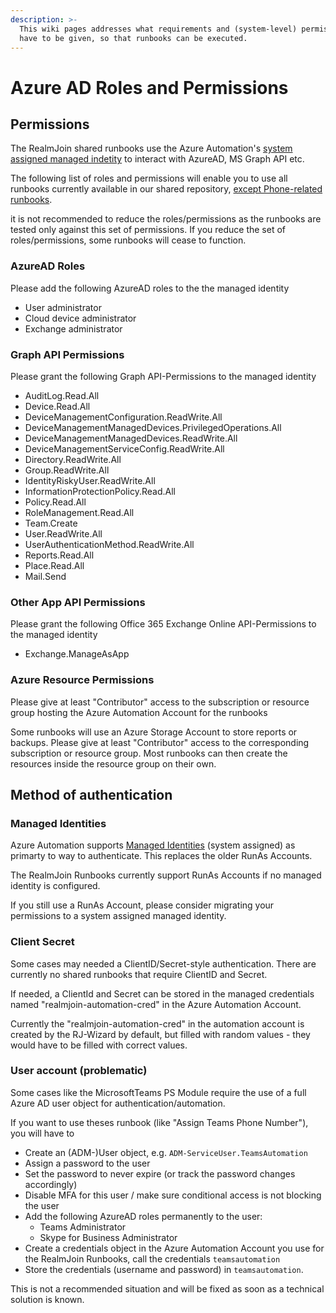 ```yaml
---
description: >-
  This wiki pages addresses what requirements and (system-level) permissions
  have to be given, so that runbooks can be executed.
---
```


# Azure AD Roles and Permissions

## Permissions

The RealmJoin shared runbooks use the Azure Automation's [system assigned managed indetity](https://learn.microsoft.com/en-us/azure/automation/enable-managed-identity-for-automation) to interact with AzureAD, MS Graph API etc.

The following list of roles and permissions will enable you to use all runbooks currently available in our shared repository, [except Phone-related runbooks](azure-ad-roles-and-permissions.md#user-account-problematic).

it is not recommended to reduce the roles/permissions as the runbooks are tested only against this set of permissions. If you reduce the set of roles/permissions, some runbooks will cease to function.

### AzureAD Roles

Please add the following AzureAD roles to the the managed identity

* User administrator
* Cloud device administrator
* Exchange administrator

### Graph API Permissions

Please grant the following Graph API-Permissions to the managed identity

* AuditLog.Read.All
* Device.Read.All
* DeviceManagementConfiguration.ReadWrite.All&#x20;
* DeviceManagementManagedDevices.PrivilegedOperations.All
* DeviceManagementManagedDevices.ReadWrite.All
* DeviceManagementServiceConfig.ReadWrite.All
* Directory.ReadWrite.All
* Group.ReadWrite.All
* IdentityRiskyUser.ReadWrite.All
* InformationProtectionPolicy.Read.All
* Policy.Read.All
* RoleManagement.Read.All
* Team.Create
* User.ReadWrite.All
* UserAuthenticationMethod.ReadWrite.All
* Reports.Read.All
* Place.Read.All
* Mail.Send

### Other App API Permissions

Please grant the following Office 365 Exchange Online API-Permissions to the managed identity

* Exchange.ManageAsApp

### Azure Resource Permissions

Please give at least "Contributor" access to the subscription or resource group hosting the Azure Automation Account for the runbooks

Some runbooks will use an Azure Storage Account to store reports or backups. Please give at least "Contributor" access to the corresponding subscription or resource group. Most runbooks can then create the resources inside the resource group on their own.

## Method of authentication

### Managed Identities

Azure Automation supports [Managed Identities](https://docs.microsoft.com/en-us/azure/automation/enable-managed-identity-for-automation) (system assigned) as primarty to way to authenticate. This replaces the older RunAs Accounts.&#x20;

The RealmJoin Runbooks currently support RunAs Accounts if no managed identity is configured.

If you still use a RunAs Account, please consider migrating your permissions to a system assigned managed identity.

### Client Secret

Some cases may needed a ClientID/Secret-style authentication. There are currently no shared runbooks that require ClientID and Secret.

If needed, a ClientId and Secret can be stored in the managed credentials named "realmjoin-automation-cred" in the Azure Automation Account.

Currently the "realmjoin-automation-cred" in the automation account is created by the RJ-Wizard by default, but filled with random values - they would have to be filled with correct values.

### User account (problematic)

Some cases like the MicrosoftTeams PS Module require the use of a full Azure AD user object for authentication/automation.

If you want to use theses runbook (like "Assign Teams Phone Number"), you will have to

* Create an (ADM-)User object, e.g. `ADM-ServiceUser.TeamsAutomation`
* Assign a password to the user
* Set the password to never expire (or track the password changes accordingly)
* Disable MFA for this user / make sure conditional access is not blocking the user
* Add the following AzureAD roles permanently to the user:
  * Teams Administrator
  * Skype for Business Administrator
* Create a credentials object in the Azure Automation Account you use for the RealmJoin Runbooks, call the credentials `teamsautomation`
* Store the credentials (username and password) in `teamsautomation`.

This is not a recommended situation and will be fixed as soon as a technical solution is known.

###
